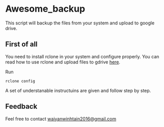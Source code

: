 # Awesome_backup
This script will backup the files from your system and upload to google drive.

## First of all
You need to install rclone in your system and configure properly.
You can read how to use rclone and upload files to gdrive [here](https://rclone.org/drive/).

Run
```
rclone config
```
A set of understanable instructuins are given and follow step by step.

## Feedback
Feel free to contact waiyanwinhtain2016@gmail.com

